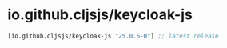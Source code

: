 # io.github.cljsjs/keycloak-js

[](dependency)
```clojure
[io.github.cljsjs/keycloak-js "25.0.6-0"] ;; latest release
```
[](/dependency)
